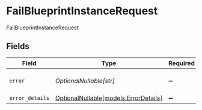 # FailBlueprintInstanceRequest

FailBlueprintInstanceRequest


## Fields

| Field                                                              | Type                                                               | Required                                                           | Description                                                        |
| ------------------------------------------------------------------ | ------------------------------------------------------------------ | ------------------------------------------------------------------ | ------------------------------------------------------------------ |
| `error`                                                            | *OptionalNullable[str]*                                            | :heavy_minus_sign:                                                 | Error message for failure                                          |
| `error_details`                                                    | [OptionalNullable[models.ErrorDetails]](../models/errordetails.md) | :heavy_minus_sign:                                                 | N/A                                                                |